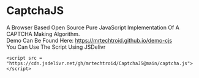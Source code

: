 # CaptchaJS
A Browser Based Open Source Pure JavaScript Implementation Of A CAPTCHA Making Algorithm.   
Demo Can Be Found Here: https://mrtechtroid.github.io/demo-cjs   
You Can Use The Script Using JSDelivr   
```
<script src = "https://cdn.jsdelivr.net/gh/mrtechtroid/CaptchaJS@main/captcha.js"></script>
```
